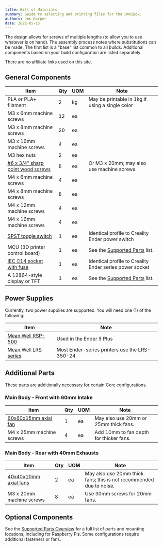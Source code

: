 ```yaml
---
title: Bill of Materials
summary: Guide to selecting and printing files for the OmniBox.
authors: Jon Harper
date: 2022-05-15
---
```


The design allows for screws of multiple lengths (to allow you to use whatever is on hand). The assembly process notes where substitutions can be made. The first list is a "base" list common to all builds. Additional components based on your build configuration are listed separately.

There are no affiliate links used on this site.

## General Components

| Item                                   | Qty | UOM | Note                                                     |
|----------------------------------------|-----|-----|----------------------------------------------------------|
| PLA or PLA+ filament                   | 2   | kg  | May be printable in 1kg if using a single color          |
| M3 x 6mm machine screws                | 12  | ea  |                                                          |
| M3 x 8mm machine screws                | 20  | ea  |                                                          |
| M3 x 16mm machine screws               | 4   | ea  |                                                          |
| M3 hex nuts                            | 2   | ea  |                                                          |
| [#6 x 3/4" sharp point wood screws][1] | 8   | ea  | Or M3 x 20mm; may also use machine screws                |
| M4 x 6mm machine screws                | 4   | ea  |                                                          |
| M4 x 8mm machine screws                | 8   | ea  |                                                          |
| M4 x 12mm machine screws               | 4   | ea  |                                                          |
| M4 x 16mm machine screws               | 4   | ea  |                                                          |
| [SPST toggle switch][2]                | 1   | ea  | Identical profile to Creality Ender power switch         |
| MCU (3D printer control board)         | 1   | ea  | See the [Supported Parts](support.md) list.              |
| [IEC C14 socket with fuse][3]          | 1   | ea  | Identical profile to Creality Ender series power socket  |
| A 12864-style display or TFT           | 1   | ea  | See the [Supported Parts](support.md) list.              |

## Power Supplies

Currently, two power supplies are supported. You will need one (1) of the following:

| Item                              | Note                                                     |
|-----------------------------------|----------------------------------------------------------|
| [Mean Well RSP-500][5]            | Used in the Ender 5 Plus                                 |
| [Mean Well LRS series][4]         | Most Ender-series printers use the LRS-350-24            |

## Additional Parts

These parts are additionally necessary for certain Core configurations.

### Main Body - Front with 60mm Intake

| Item                              | Qty | UOM | Note                                                     |
|-----------------------------------|-----|-----|----------------------------------------------------------|
| [60x60x15mm axial fan][7]         | 1   | ea  | May also use 20mm or 25mm thick fans.                    |
| M4 x 25mm machine screws          | 4   | ea  | Add 10mm to fan depth for thicker fans.                  |

### Main Body - Rear with 40mm Exhausts


| Item                              | Qty | UOM | Note                                                     |
|-----------------------------------|-----|-----|----------------------------------------------------------|
| [40x40x10mm axial fans][6]        | 2   | ea  | May also use 20mm thick fans; this is not recommended due to noise. |
| M3 x 20mm machine screws          | 8   | ea	| Use 30mm screws for 20mm fans.                           |

## Optional Components

See the [Supported Parts Overview](support.md) for a full list of parts and mounting locations, including for Raspberry Pis. Some configurations require additional fasteners or fans.

[1]: https://www.amazon.com/gp/product/B08LV4D8SB
[2]: https://www.amazon.com/gp/product/B07QQ22DTB
[3]: https://www.amazon.com/gp/product/B081ZFHRGW
[4]: https://www.meanwell.com/webapp/product/search.aspx?prod=LRS-350
[5]: https://www.meanwell.com/webapp/product/search.aspx?prod=RSP-500
[6]: https://www.amazon.com/dp/B08R9L9YR2
[7]: https://www.amazon.com/Wathai-Exhaust-Cooler-Brushless-Cooling/dp/B07Q2JRYZR
